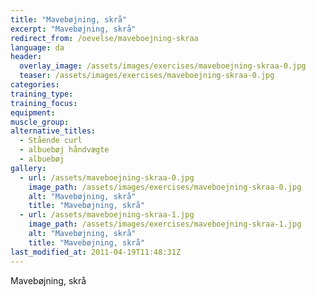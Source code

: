 ```yaml
---
title: "Mavebøjning, skrå"
excerpt: "Mavebøjning, skrå"
redirect_from: /oevelse/maveboejning-skraa
language: da
header:
  overlay_image: /assets/images/exercises/maveboejning-skraa-0.jpg
  teaser: /assets/images/exercises/maveboejning-skraa-0.jpg
categories:
training_type: 
training_focus: 
equipment:
muscle_group:
alternative_titles:
  - Stående curl
  - albuebøj håndvægte
  - albuebøj
gallery:
  - url: /assets/maveboejning-skraa-0.jpg
    image_path: /assets/images/exercises/maveboejning-skraa-0.jpg
    alt: "Mavebøjning, skrå"
    title: "Mavebøjning, skrå"
  - url: /assets/maveboejning-skraa-1.jpg
    image_path: /assets/images/exercises/maveboejning-skraa-1.jpg
    alt: "Mavebøjning, skrå"
    title: "Mavebøjning, skrå"
last_modified_at: 2011-04-19T11:48:31Z
---
```


Mavebøjning, skrå
